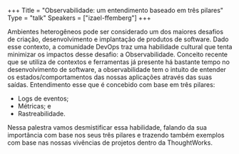 +++
Title = "Observabilidade: um entendimento baseado em três pilares"
Type = "talk"
Speakers = ["izael-ffemberg"]
+++

Ambientes heterogêneos pode ser considerado um dos maiores desafios de criação, desenvolvimento e implantação de produtos de software. 
Dado esse contexto, a comunidade DevOps traz uma habilidade cultural que tenta minimizar os impactos desse desafio: a Observabilidade.
Conceito recente que se utiliza de contextos e ferramentas já presente há bastante tempo no desenvolvimento de software, a observabilidade tem o intuito de entender os estados/comportamentos das nossas aplicações através das suas saídas. 
Entendimento esse que é concebido com base em três pilares:

- Logs de eventos;
- Métricas; e
- Rastreabilidade.

Nessa palestra vamos desmistificar essa habilidade, falando da sua importância com base nos seus três pilares e trazendo também exemplos com base nas nossas vivências de projetos dentro da ThoughtWorks.  

